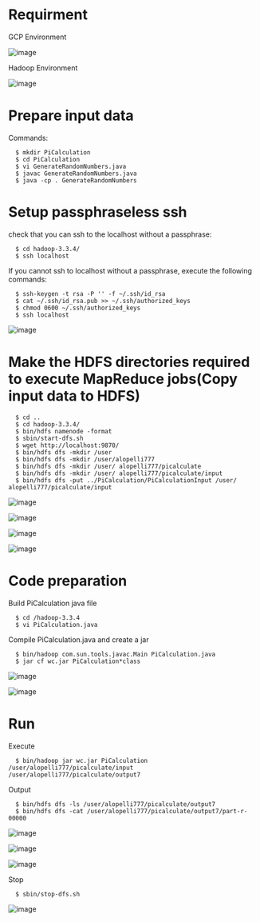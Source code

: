 # Requirment
GCP Environment

![image](https://github.com/Ashritha-lopelli/Big-Data-PiCalculation/assets/124090003/9cf028a2-c4b5-4778-92f8-a8f65c0fda82)

Hadoop Environment

![image](https://github.com/Ashritha-lopelli/Big-Data-PiCalculation/assets/124090003/1ee28c20-e5e2-4975-a555-fdaef0b9e7a1)

# Prepare input data

Commands:
```
  $ mkdir PiCalculation
  $ cd PiCalculation
  $ vi GenerateRandomNumbers.java
  $ javac GenerateRandomNumbers.java
  $ java -cp . GenerateRandomNumbers
  ```

# Setup passphraseless ssh

check that you can ssh to the localhost without a passphrase:
```
  $ cd hadoop-3.3.4/
  $ ssh localhost
  ```

If you cannot ssh to localhost without a passphrase, execute the following commands:
```
  $ ssh-keygen -t rsa -P '' -f ~/.ssh/id_rsa
  $ cat ~/.ssh/id_rsa.pub >> ~/.ssh/authorized_keys
  $ chmod 0600 ~/.ssh/authorized_keys
  $ ssh localhost
```
 ![image](https://github.com/Ashritha-lopelli/Big-Data-PiCalculation/assets/124090003/1cfdcb79-2c74-4540-b118-39e17e06bdf2)

# Make the HDFS directories required to execute MapReduce jobs(Copy input data to HDFS)
```
  $ cd ..
  $ cd hadoop-3.3.4/
  $ bin/hdfs namenode -format
  $ sbin/start-dfs.sh
  $ wget http://localhost:9870/
  $ bin/hdfs dfs -mkdir /user
  $ bin/hdfs dfs -mkdir /user/alopelli777
  $ bin/hdfs dfs -mkdir /user/ alopelli777/picalculate
  $ bin/hdfs dfs -mkdir /user/ alopelli777/picalculate/input
  $ bin/hdfs dfs -put ../PiCalculation/PiCalculationInput /user/ alopelli777/picalculate/input
```

![image](https://github.com/Ashritha-lopelli/Big-Data-PiCalculation/assets/124090003/64648a9f-b841-4aff-bfa9-9b44fe6590b8)

![image](https://github.com/Ashritha-lopelli/Big-Data-PiCalculation/assets/124090003/acda0ca7-7361-4ce7-a620-b0b0f94894b4)

![image](https://github.com/Ashritha-lopelli/Big-Data-PiCalculation/assets/124090003/3d69f49c-adf8-4516-be6d-b4d0a63be321)

![image](https://github.com/Ashritha-lopelli/Big-Data-PiCalculation/assets/124090003/07d64bff-a124-4c78-8c58-91fde0660d38)


# Code preparation

Build PiCalculation java file
```
  $ cd /hadoop-3.3.4
  $ vi PiCalculation.java    
  ```
Compile PiCalculation.java and create a jar
```
  $ bin/hadoop com.sun.tools.javac.Main PiCalculation.java
  $ jar cf wc.jar PiCalculation*class 
```
![image](https://github.com/Ashritha-lopelli/Big-Data-PiCalculation/assets/124090003/64653fce-154e-4a4f-a107-3097d7d3952d)

![image](https://github.com/Ashritha-lopelli/Big-Data-PiCalculation/assets/124090003/8bde7f1a-2e0b-428c-beeb-7df201ed7294)
  
# Run

Execute
```
  $ bin/hadoop jar wc.jar PiCalculation /user/alopelli777/picalculate/input /user/alopelli777/picalculate/output7
```
Output
```
  $ bin/hdfs dfs -ls /user/alopelli777/picalculate/output7
  $ bin/hdfs dfs -cat /user/alopelli777/picalculate/output7/part-r-00000
```
  
![image](https://github.com/Ashritha-lopelli/Big-Data-PiCalculation/assets/124090003/607d10e3-f1ea-43ae-9201-518ba9ba833d)

![image](https://github.com/Ashritha-lopelli/Big-Data-PiCalculation/assets/124090003/04e852c5-4be2-4a87-80c0-faa4cbca8737)

![image](https://github.com/Ashritha-lopelli/Big-Data-PiCalculation/assets/124090003/35344a0d-06fe-496d-80e0-fdca85193196)


Stop
```
  $ sbin/stop-dfs.sh
```
![image](https://github.com/Ashritha-lopelli/Big-Data-PiCalculation/assets/124090003/6b21ad68-a07c-4384-8735-a5bbb7aacf75)



